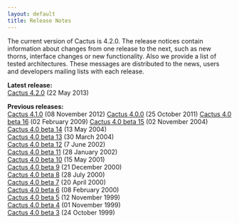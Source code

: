 ```yaml
---
layout: default
title: Release Notes
---
```

The current version of Cactus is 4.2.0. The release notices contain
information about changes from one release to the next, such as new
thorns, interface changes or new functionality. Also we provide a list
of tested architectures. These messages are distributed to the news,
users and developers mailing lists with each release.

**Latest release:**  
[Cactus 4.2.0](Cactus_4.2.0.txt) (22 May 2013)

**Previous releases:**  
[Cactus 4.1.0](Cactus_4.1.0.txt) (08 November 2012)
[Cactus 4.0.0](Cactus_4.0.0.txt) (25 October 2011)
[Cactus 4.0 beta 16](beta16.txt) (02 February 2009)
[Cactus 4.0 beta 15](beta15.txt) (02 November 2004)  
[Cactus 4.0 beta 14](beta14.txt) (13 May 2004)  
[Cactus 4.0 beta 13](beta13.txt) (30 March 2004)  
[Cactus 4.0 beta 12](beta12.txt) (7 June 2002)  
[Cactus 4.0 beta 11](beta11.txt) (28 January 2002)  
[Cactus 4.0 beta 10](beta10.txt) (15 May 2001)  
[Cactus 4.0 beta 9](beta9.txt) (21 December 2000)  
[Cactus 4.0 beta 8](beta8.txt) (28 July 2000)  
[Cactus 4.0 beta 7](beta7.txt) (20 April 2000)  
[Cactus 4.0 beta 6](beta6.txt) (08 February 2000)  
[Cactus 4.0 beta 5](beta5.txt) (12 November 1999)  
[Cactus 4.0 beta 4](beta4.txt) (01 November 1999)  
[Cactus 4.0 beta 3](beta3.txt) (24 October 1999)
